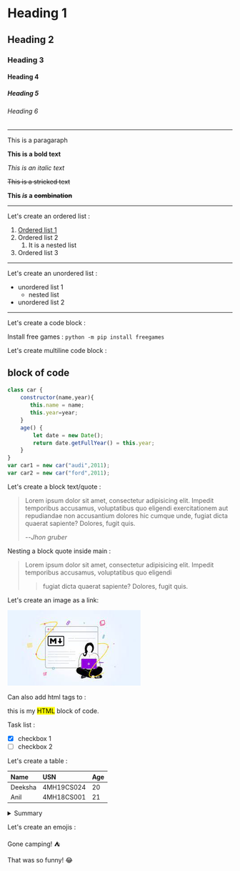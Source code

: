 # Heading 1
## Heading 2
### Heading 3
#### Heading 4
##### Heading 5
###### Heading 6
---
This is a paragaraph

**This is a bold text**

*This is an italic text*

~~This is a stricked text~~

**This *is* a ~~combination~~**

---
Let's create an ordered list :

1. [Ordered list 1](www.amazon.com)
2. Ordered list 2
   1. It is a nested list
3. Ordered list 3
---
Let's create an unordered list :

- unordered list 1
  - nested list
- unordered list 2
---

Let's create a code block :

Install free games : `python -m pip install freegames`

Let's create multiline code block :

## block of code


```js
class car {
    constructor(name,year){
       this.name = name;
       this.year=year;
    }
    age() {
        let date = new Date();
        return date.getFullYear() = this.year;
    }
}
var car1 = new car("audi",2011);
var car2 = new car("ford",2011);
```
Let's create a block text/quote :


> Lorem ipsum dolor sit amet, consectetur adipisicing elit. Impedit temporibus accusamus, voluptatibus quo eligendi exercitationem aut repudiandae non accusantium dolores hic cumque unde, fugiat dicta quaerat sapiente? Dolores, fugit quis.
>
> --<cite>Jhon gruber</cite>

Nesting a block quote inside main :

>Lorem ipsum dolor sit amet, consectetur adipisicing elit. Impedit temporibus accusamus, voluptatibus quo eligendi 
>
  >>fugiat dicta quaerat sapiente? Dolores, fugit quis.

Let's create an image as a link:

[![Image](m.jpg)](www.google.com)

Can also add html tags to :

this is my <mark>HTML</mark> block of code.

Task list :

- [x] checkbox 1
- [ ] checkbox 2

Let's create a table :

| Name | USN | Age |
| :------ | :------ | :------ |
| Deeksha | 4MH19CS024 | 20 |
| Anil | 4MH18CS001 | 21 |

<details>
 <summary> Summary </summary>
 Hidden text inside summary

 Subscript: 

H~2~O

H^2^ 
 - list 1
 - list 2
</details>

Let's create an emojis :

Gone camping! :tent: 

That was so funny! :joy:


